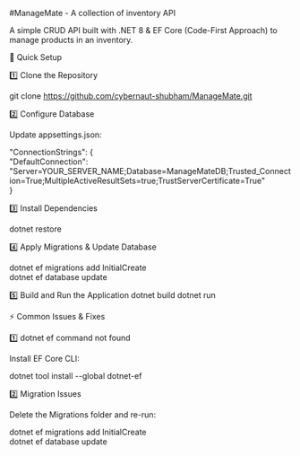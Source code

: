 #ManageMate - A collection of inventory API

A simple CRUD API built with .NET 8 & EF Core (Code-First Approach) to manage products in an inventory.

🚀 Quick Setup

1️⃣ Clone the Repository

git clone https://github.com/cybernaut-shubham/ManageMate.git    

2️⃣ Configure Database

Update appsettings.json:

"ConnectionStrings": {  
  "DefaultConnection": "Server=YOUR_SERVER_NAME;Database=ManageMateDB;Trusted_Connection=True;MultipleActiveResultSets=true;TrustServerCertificate=True"  
}  

3️⃣ Install Dependencies

dotnet restore

4️⃣ Apply Migrations & Update Database

dotnet ef migrations add InitialCreate  
dotnet ef database update  

5️⃣ Build and Run the Application
dotnet build
dotnet run  

⚡ Common Issues & Fixes 

1️⃣ dotnet ef command not found

Install EF Core CLI:

dotnet tool install --global dotnet-ef  

2️⃣ Migration Issues

Delete the Migrations folder and re-run:

dotnet ef migrations add InitialCreate  
dotnet ef database update  
